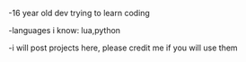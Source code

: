 -16 year old dev trying to learn coding

-languages i know: lua,python

-i will post projects here, please credit me if you will use them
